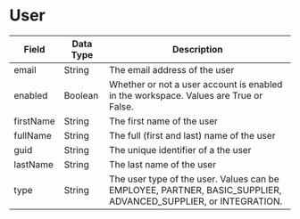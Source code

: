 # User

| Field<br> | Data Type<br> | Description<br> |
|  --- |  --- |  --- | 
| email<br> | String<br> | The email address of the user<br> |
| enabled<br> | Boolean<br> | Whether or not a user account is enabled in the workspace. Values are True or False.<br> |
| firstName<br> | String<br> | The first name of the user<br> |
| fullName<br> | String<br> | The full \(first and last\) name of the user<br> |
| guid<br> | String<br> | The unique identifier of a the user<br> |
| lastName<br> | String<br> | The last name of the user<br> |
| type<br> | String<br> | The user type of the user. Values can be EMPLOYEE, PARTNER, BASIC_SUPPLIER, ADVANCED_SUPPLIER, or INTEGRATION.<br> |

